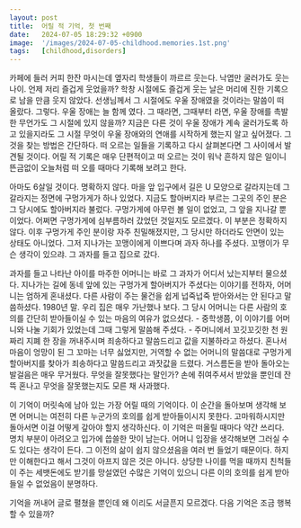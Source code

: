 ```yaml
---
layout: post
title:  어릴 적 기억, 첫 번째
date:   2024-07-05 18:29:32 +0900
image:  '/images/2024-07-05-childhood.memories.1st.png'
tags:   [childhood,disorders]
---
```

카페에 들러 커피 한잔 마시는데 옆자리 학생들이 까르르 웃는다. 낙엽만 굴러가도 웃는 나이. 언제 저리 즐겁게 웃었을까? 학창 시절에도 즐겁게 웃는 날은 머리에 진한 기록으로 남을 만큼 웃지 않았다. 선생님께서 그 시절에도 우울 장애였을 것이라는 말씀이 떠 올랐다. 그렇다. 우울 장애는 늘 함께 였다. 그 때라면, 그때부터 라면, 우울 장애를 촉발한 무언가도 그 시절에 있지 않을까? 지금은 다른 것이 우울 장애가 계속 굴러가도록 하고 있을지라도 그 시절 무엇이 우울 장애와의 연애를 시작하게 했는지 알고 싶어졌다. 그것을 찾는 방법은 간단하다. 떠 오르는 일들을 기록하고 다시 살펴본다면 그 사이에서 발견될 것이다.  어릴 적 기록은 매우 단편적이고 떠 오르는 것이 워낙 흔하지 않은 일이니 뜬금없이 오늘처럼 떠 오를 때마다 기록해 보려고 한다.

아마도 6살일 것이다. 명확하지 않다. 마을 앞 입구에서 길은 U 모양으로 갈라지는데 그 갈라지는 정면에 구멍가게가 하나 있었다. 지금도 할아버지라 부르는 그곳의 주인 분은 그 당시에도 할아버지라 불렀다. 구멍가게에 아무런 볼 일이 없었고, 그 앞을 지나갈 뿐이었다. 어쩌면 구멍가게에 심부름하러 갔었던 것일지도 모르겠다. 이 부분은 정확하지 않다. 이후 구멍가게 주인 분이랑 자주 친밀해졌지만, 그 당시만 하더라도 안면이 있는 상태도 아니었다. 그저 지나가는 꼬맹이에게 이쁘다며 과자 하나를 주셨다. 꼬맹이가 무슨 생각이 있으랴. 그 과자를 들고 집으로 갔다.

과자를 들고 나타난 아이를 마주한 어머니는 바로 그 과자가 어디서 났는지부터 물으셨다. 지나가는 길에 동네 앞에 있는 구멍가게 할아버지가 주셨다는 이야기를 전하자, 어머니는 엄하게 혼내셨다. 다른 사람이 주는 물건을 쉽게 넙죽넙죽 받아와서는 안 된다고 말씀하셨다. 1980년 말. 우리 집은 매우 가난했나 보다. 그 당시 어머니는 다른 사람의 호의를 간단히 받아들이실 수 있는 마음의 여유가 없으셨다. - 중학생쯤, 이 이야기를 어머니와 나눌 기회가 있었는데 그때 그렇게 말씀해 주셨다. - 주머니에서 꼬깃꼬깃한 천 원짜리 지폐 한 장을 꺼내주시며 죄송하다고 말씀드리고 값을 지불하라고 하셨다. 혼나서 마음이 엉망이 된 그 꼬마는 너무 싫었지만, 거역할 수 없는 어머니의 말씀대로 구멍가게 할아버지를 찾아가 죄송하다고 말씀드리고 과잣값을 드렸다. 거스름돈을 받아 돌아오는 발걸음은 매우 무거웠다. 무엇을 잘못했다는 말인가? 손에 쥐여주셔서 받았을 뿐인데 잔뜩 혼나고 무엇을 잘못했는지도 모른 채 사과했다.

이 기억이 머릿속에 남아 있는 가장 어릴 때의 기억이다. 이 순간을 돌아보며 생각해 보면 어머니는 여전히 다른 누군가의 호의를 쉽게 받아들이시지 못한다. 고마워하시지만 돌아서면 이걸 어떻게 갚아야 할지 생각하신다. 이 기억은 떠올릴 때마다 약간 쓰리다. 명치 부분이 아려오고 입가에 씁쓸한 맛이 남는다. 어머니 입장을 생각해보면 그러실 수도 있다는 생각이 든다. 그 이전의 삶이 쉽지 않으셨음을 여러 번 들었기 때문이다. 하지만 이해한다고 해서 그것이 아프지 않은 것은 아니다. 상당한 나이를 먹을 때까지 친척들이 주는 세뱃돈에도 받기를 망설였던 수많은 기억이 있으니 다른 이의 호의를 쉽게 받아들일 수 없었음이 분명하다.  

기억을 꺼내어 글로 펼쳤을 뿐인데 왜 이리도 서글픈지 모르겠다. 다음 기억은 조금 행복할 수 있을까?
